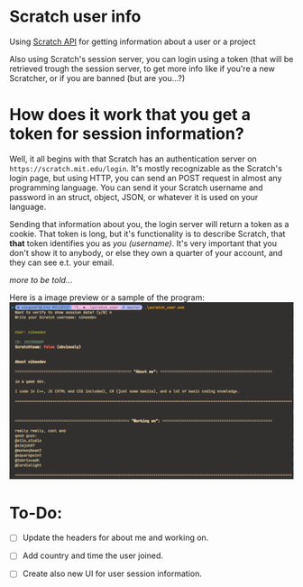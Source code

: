 # Scratch user info

Using [Scratch API](https://api.scratch.mit.edu) for getting information about a user or a project

Also using Scratch's session server, you can login using a token (that will be retrieved trough the session server, to get more info like if you're a new Scratcher, or if you are banned (but are you...?)

# How does it work that you get a token for session information?

Well, it all begins with that Scratch has an authentication server on `https://scratch.mit.edu/login`. It's mostly recognizable as the Scratch's login page, but using HTTP, you can send an POST request in almost any programming language. You can send it your Scratch username and password in an struct, object, JSON, or whatever it is used on your language.

Sending that information about you, the login server will return a token as a cookie. That token is long, but it's functionality is to describe Scratch, that **that** token identifies you as *you (username)*. It's very important that you don't show it to anybody, or else they own a quarter of your account, and they can see e.t. your email.

*more to be told...*

<!-- lying on `https://scratch.mit.edu/session`. You can -->


Here is a image preview or a sample of the program:
![Scratch_user program in use; sample; preview](imgs/progress.png)

# To-Do:

- [ ] Update the headers for about me and working on.
- [ ] Add country and time the user joined.
- [ ] Create also new UI for user session information.

